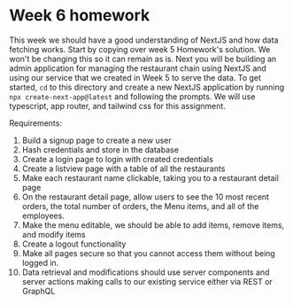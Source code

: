 # Week 6 homework
This week we should have a good understanding of NextJS and how data fetching works. Start by copying over week 5 Homework's solution. We won't be changing this so it can remain as is. Next you will be building an admin application for managing the restaurant chain using NextJS and using our service that we created in Week 5 to serve the data. To get started, `cd` to this directory and create a new NextJS application by running 
`npx create-next-app@latest` and following the prompts. We will use typescript, app router, and tailwind css for this assignment.

Requirements:
1. Build a signup page to create a new user
2. Hash credentials and store in the database
3. Create a login page to login with created credentials
4. Create a listview page with a table of all the restaurants
5. Make each restaurant name clickable, taking you to a restaurant detail page
6. On the restaurant detail page, allow users to see the 10 most recent orders, the total number of orders, the Menu items, and all of the employees.
7. Make the menu editable, we should be able to add items, remove items, and modify items
8. Create a logout functionality
9. Make all pages secure so that you cannot access them without being logged in.
10. Data retrieval and modifications should use server components and server actions making calls to our existing service either via REST or GraphQL
